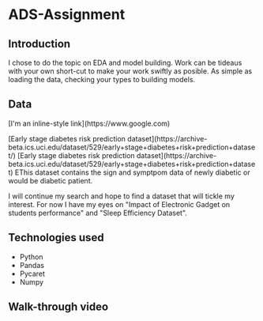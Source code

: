 # ADS-Assignment


<h2> Introduction </h2>
<p>
I chose to do the topic on EDA and model building. Work can be tideaus with your own short-cut to make your work swiftly as posible. As simple as loading the data, checking your types to building models.
</p>

<h2> Data </h2>
[I'm an inline-style link](https://www.google.com)
<p> 
[Early stage diabetes risk prediction dataset](https://archive-beta.ics.uci.edu/dataset/529/early+stage+diabetes+risk+prediction+dataset/)
 [Early stage diabetes risk prediction dataset](https://archive-beta.ics.uci.edu/dataset/529/early+stage+diabetes+risk+prediction+dataset)
EThis dataset contains the sign and symptpom data of newly diabetic or would be diabetic patient.
</p>
<p>
I will continue my search and hope to find a dataset that will tickle my interest.
For now I have my eyes on "Impact of Electronic Gadget on students performance" and "Sleep Efficiency Dataset".
</p>



<h2> Technologies used </h2>
<ul>
  <li>Python</li>
  <li>Pandas</li>
  <li>Pycaret</li>
  <li>Numpy</li>
</ul>

<h2> Walk-through video </h2>


</p>
